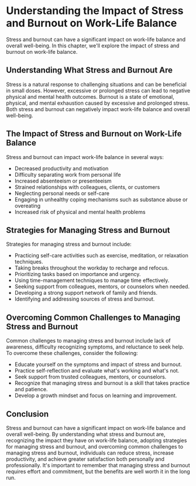 Understanding the Impact of Stress and Burnout on Work-Life Balance
===========================================================================================================

Stress and burnout can have a significant impact on work-life balance and overall well-being. In this chapter, we'll explore the impact of stress and burnout on work-life balance.

Understanding What Stress and Burnout Are
-----------------------------------------

Stress is a natural response to challenging situations and can be beneficial in small doses. However, excessive or prolonged stress can lead to negative physical and mental health outcomes. Burnout is a state of emotional, physical, and mental exhaustion caused by excessive and prolonged stress. Both stress and burnout can negatively impact work-life balance and overall well-being.

The Impact of Stress and Burnout on Work-Life Balance
-----------------------------------------------------

Stress and burnout can impact work-life balance in several ways:

* Decreased productivity and motivation
* Difficulty separating work from personal life
* Increased absenteeism or presenteeism
* Strained relationships with colleagues, clients, or customers
* Neglecting personal needs or self-care
* Engaging in unhealthy coping mechanisms such as substance abuse or overeating
* Increased risk of physical and mental health problems

Strategies for Managing Stress and Burnout
------------------------------------------

Strategies for managing stress and burnout include:

* Practicing self-care activities such as exercise, meditation, or relaxation techniques.
* Taking breaks throughout the workday to recharge and refocus.
* Prioritizing tasks based on importance and urgency.
* Using time-management techniques to manage time effectively.
* Seeking support from colleagues, mentors, or counselors when needed.
* Developing a strong support network of family and friends.
* Identifying and addressing sources of stress and burnout.

Overcoming Common Challenges to Managing Stress and Burnout
-----------------------------------------------------------

Common challenges to managing stress and burnout include lack of awareness, difficulty recognizing symptoms, and reluctance to seek help. To overcome these challenges, consider the following:

* Educate yourself on the symptoms and impact of stress and burnout.
* Practice self-reflection and evaluate what's working and what's not.
* Seek support from trusted colleagues, mentors, or counselors.
* Recognize that managing stress and burnout is a skill that takes practice and patience.
* Develop a growth mindset and focus on learning and improvement.

Conclusion
----------

Stress and burnout can have a significant impact on work-life balance and overall well-being. By understanding what stress and burnout are, recognizing the impact they have on work-life balance, adopting strategies for managing stress and burnout, and overcoming common challenges to managing stress and burnout, individuals can reduce stress, increase productivity, and achieve greater satisfaction both personally and professionally. It's important to remember that managing stress and burnout requires effort and commitment, but the benefits are well worth it in the long run.
